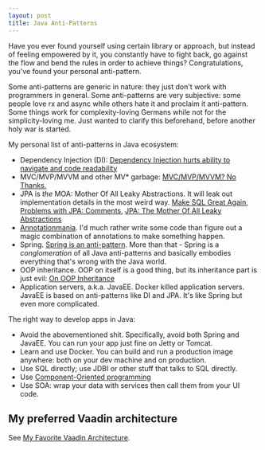 ```yaml
---
layout: post
title: Java Anti-Patterns
---
```


Have you ever found yourself using certain library or approach, but instead of
feeling empowered by it, you constantly have to fight back, go against the flow and bend
the rules in order to achieve things? Congratulations, you've found your
personal anti-pattern.

Some anti-patterns are generic in nature: they just don't work with programmers in general.
Some anti-patterns are very subjective: some people love rx and async while
others hate it and proclaim it anti-pattern. Some things work for complexity-loving
Germans while not for the simplicity-loving me. Just wanted to clarify this beforehand,
before another holy war is started.

My personal list of anti-patterns in Java ecosystem:

* Dependency Injection (DI): [Dependency Injection hurts ability to navigate and code readability](../code-locality-and-ability-to-navigate/)
* MVC/MVP/MVVM and other MV* garbage: [MVC/MVP/MVVM? No Thanks.](../mvc-mvp-mvvm-no-thanks/)
* JPA is *the* MOA: Mother Of All Leaky Abstractions. It will
  leak out implementation details in the most weird way. [Make SQL Great Again](../back-to-base-make-sql-great-again/),
  [Problems with JPA: Comments](https://news.ycombinator.com/item?id=26772550), [JPA: The Mother Of All Leaky Abstractions](https://www.reddit.com/r/java/comments/ln2st/jpa_the_mother_of_all_leaky_abstractions/)
* [Annotationmania](../post-annotation-programming/). I'd much rather write some code
  than figure out a magic combination of annotations to make something happen.
* Spring. [Spring is an anti-pattern](../java-will-die/). More than that - Spring is a
  *conglomeration* of all Java anti-patterns and basically embodies everything that's
  wrong with the Java world.
* OOP inheritance. OOP on itself is a good thing, but its inheritance part is just
  evil: [On OOP Inheritance](../code-locality-and-ability-to-navigate/#oop-inheritance)
* Application servers, a.k.a. JavaEE. Docker killed application servers.
  JavaEE is based on anti-patterns like DI and JPA. It's like Spring but even
  more complicated.

The right way to develop apps in Java:

* Avoid the abovementioned shit. Specifically, avoid both Spring and JavaEE. You
  can run your app just fine on Jetty or Tomcat.
* Learn and use Docker. You can build and run a production image anywhere: both
  on your dev machine and on production.
* Use SQL directly; use JDBI or other stuff that talks to SQL directly.
* Use [Component-Oriented programming](../mvc-mvp-mvvm-no-thanks/)
* Use SOA: wrap your data with services then call them from your UI code.

## My preferred Vaadin architecture

See [My Favorite Vaadin Architecture](../my-favorite-vaadin-architecture/).
